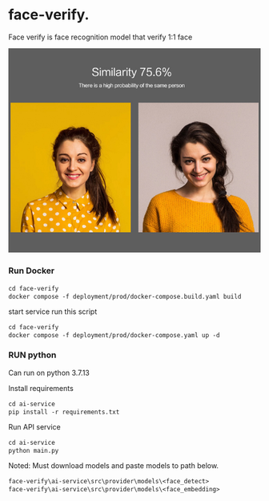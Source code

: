 # face-verify.

Face verify is face recognition model that verify 1:1 face

![FACE VERIFY](assets/facial-comparisonimage.jpg)

### Run Docker
```
cd face-verify
docker compose -f deployment/prod/docker-compose.build.yaml build
```

start service run this script
```
cd face-verify
docker compose -f deployment/prod/docker-compose.yaml up -d
```

### RUN python
Can run on python 3.7.13

Install requirements
```
cd ai-service
pip install -r requirements.txt
```

Run API service
```
cd ai-service
python main.py
```

Noted: 
Must download models and paste models to path below.
```
face-verify\ai-service\src\provider\models\<face_detect>
face-verify\ai-service\src\provider\models\<face_embedding>
```
